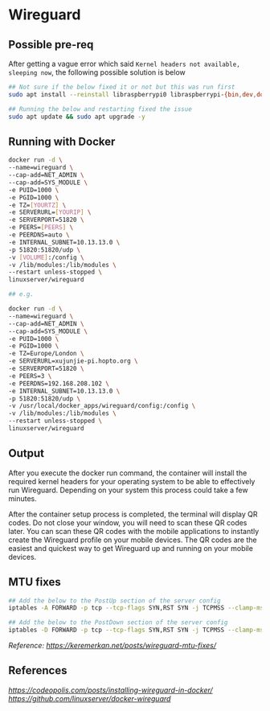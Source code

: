 
# Wireguard

## Possible pre-req
After getting a vague error which said `Kernel headers not available, sleeping now`, the following possible solution is below
```sh
## Not sure if the below fixed it or not but this was run first
sudo apt install --reinstall libraspberrypi0 libraspberrypi-{bin,dev,doc} raspberrypi-bootloader raspberrypi-kernel

## Running the below and restarting fixed the issue 
sudo apt update && sudo apt upgrade -y

```

## Running with Docker
```sh
docker run -d \
--name=wireguard \
--cap-add=NET_ADMIN \
--cap-add=SYS_MODULE \
-e PUID=1000 \
-e PGID=1000 \
-e TZ=[YOURTZ] \
-e SERVERURL=[YOURIP] \
-e SERVERPORT=51820 \
-e PEERS=[PEERS] \
-e PEERDNS=auto \
-e INTERNAL_SUBNET=10.13.13.0 \
-p 51820:51820/udp \
-v [VOLUME]:/config \
-v /lib/modules:/lib/modules \
--restart unless-stopped \
linuxserver/wireguard

## e.g.

docker run -d \
--name=wireguard \
--cap-add=NET_ADMIN \
--cap-add=SYS_MODULE \
-e PUID=1000 \
-e PGID=1000 \
-e TZ=Europe/London \
-e SERVERURL=xujunjie-pi.hopto.org \
-e SERVERPORT=51820 \
-e PEERS=3 \
-e PEERDNS=192.168.208.102 \
-e INTERNAL_SUBNET=10.13.13.0 \
-p 51820:51820/udp \
-v /usr/local/docker_apps/wireguard/config:/config \
-v /lib/modules:/lib/modules \
--restart unless-stopped \
linuxserver/wireguard
```

## Output
After you execute the docker run command, the container will install the required kernel headers for your operating system to be able to effectively run Wireguard. Depending on your system this process could take a few minutes.

After the container setup process is completed, the terminal will display QR codes. Do not close your window, you will need to scan these QR codes later. You can scan these QR codes with the mobile applications to instantly create the Wireguard profile on your mobile devices. The QR codes are the easiest and quickest way to get Wireguard up and running on your mobile devices.

## MTU fixes
```sh
## Add the below to the PostUp section of the server config
iptables -A FORWARD -p tcp --tcp-flags SYN,RST SYN -j TCPMSS --clamp-mss-to-pmtu

## Add the below to the PostDown section of the server config
iptables -D FORWARD -p tcp --tcp-flags SYN,RST SYN -j TCPMSS --clamp-mss-to-pmtu
```
_Reference: https://keremerkan.net/posts/wireguard-mtu-fixes/_


## References
_https://codeopolis.com/posts/installing-wireguard-in-docker/_
_https://github.com/linuxserver/docker-wireguard_
